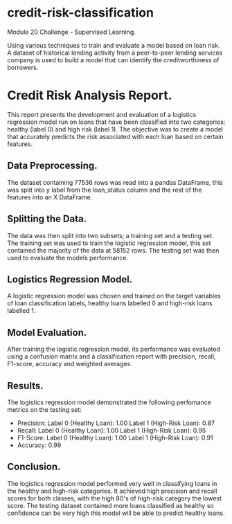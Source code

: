 # credit-risk-classification
Module 20 Challenge - Supervised Learning.

Using various techniques to train and evaluate a model based on loan risk. A dataset of historical lending activity from a peer-to-peer lending services company is used to build a model that can identify the creditworthiness of borrowers.

# Credit Risk Analysis Report.
This report presents the development and evaluation of a logistics regression model run on loans that have been classified into two categories: healthy (label 0) and high risk (label 1). The objective was to create a model that accurately predicts the risk associated with each loan based on certain features.

## Data Preprocessing.
The dataset containing 77536 rows was read into a pandas DataFrame, this was split into y label from the loan_status column and the rest of the features into an X DataFrame. 

## Splitting the Data.
The data was then split into two subsets; a training set and a testing set. The training set was used to train the logistic regression model, this set contained the majority of the data at 58152 rows. The testing set was then used to evaluate the models performance.

## Logistics Regression Model.
A logistic regression model was chosen and trained on the target variables of loan classification labels, healthy loans labelled 0 and high-risk loans labelled 1.

## Model Evaluation.
After training the logistic regression model, its performance was evaluated using a confusion matrix and a classification report with precision, recall, F1-score, accuracy and weighted averages.

## Results.
The logistics regression model demonstrated the following perfomance metrics on the testing set:
* Precision:
    Label 0 (Healthy Loan): 1.00
    Label 1 (High-Risk Loan): 0.87
* Recall:
    Label 0 (Healthy Loan): 1.00
    Label 1 (High-Risk Loan): 0.95
* F1-Score:
    Label 0 (Healthy Loan): 1.00
    Label 1 (High-Risk Loan): 0.91
* Accuracy: 0.99

## Conclusion.
The logistics regression model performed very well in classifying loans in the healthy and high-risk categories. It achieved high precision and recall scores for both classes, with the high 80's of high-risk category the lowest score.
The testing dataset contained more loans classified as healthy so confidence can be very high this model will be able to predict healthy loans.


